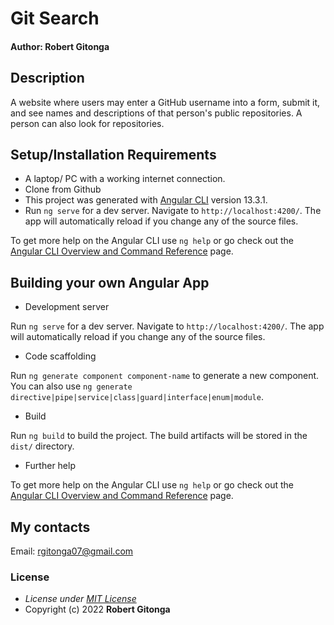# Git Search

#### Author: **Robert Gitonga**

## Description

A website where users may enter a GitHub username into a form, submit it, and see names and descriptions of that person's public repositories. A person can also look for repositories.

## Setup/Installation Requirements

- A laptop/ PC with a working internet connection.
- Clone from Github
- This project was generated with [Angular CLI](https://github.com/angular/angular-cli) version 13.3.1.
- Run `ng serve` for a dev server. Navigate to `http://localhost:4200/`. The app will automatically reload if you change any of the source files.

To get more help on the Angular CLI use `ng help` or go check out the [Angular CLI Overview and Command Reference](https://angular.io/cli) page.

## Building your own Angular App

- Development server

Run `ng serve` for a dev server. Navigate to `http://localhost:4200/`. The app will automatically reload if you change any of the source files.

- Code scaffolding

Run `ng generate component component-name` to generate a new component. You can also use `ng generate directive|pipe|service|class|guard|interface|enum|module`.

- Build

Run `ng build` to build the project. The build artifacts will be stored in the `dist/` directory.

- Further help

To get more help on the Angular CLI use `ng help` or go check out the [Angular CLI Overview and Command Reference](https://angular.io/cli) page.

## My contacts

Email: rgitonga07@gmail.com

### License

- _License under [MIT License](LICENSE)_
- Copyright (c) 2022 **Robert Gitonga**
